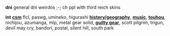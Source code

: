 **dni** general dni weirdos ;-; ch ppl with third reich skins

**int** **<ins>csm</ins>** flcl, paswg, umineko, higurashi **<ins>history/geography</ins>**, __[music](https://last.fm/user/ihatememphis)__, **<ins>touhou</ins>**, nichijou, azumanga, mlp, metal gear solid, **<ins>guilty gear</ins>**, scott pilgrim, trigun, devil may cry, bandori, postal, silent hill, south park
